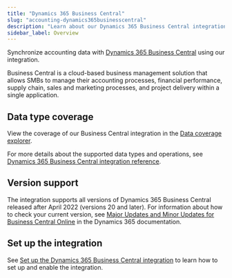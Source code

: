 ```yaml
---
title: "Dynamics 365 Business Central"
slug: "accounting-dynamics365businesscentral"
description: "Learn about our Dynamics 365 Business Central integration."
sidebar_label: Overview
---
```


Synchronize accounting data with <a className="external" href="https://dynamics.microsoft.com/en-us/business-central/overview/" target="_blank">Dynamics 365 Business Central</a> using our integration.

Business Central is a cloud-based business management solution that allows SMBs to manage their accounting processes, financial performance, supply chain, sales and marketing processes, and project delivery within a single application.

## Data type coverage

View the coverage of our Business Central integration in the <a className="external" href="https://knowledge.codat.io/supported-features/accounting?view=tab-by-integration&integrationKey=trji" target="_blank">Data coverage explorer</a>.

For more details about the supported data types and operations, see [Dynamics 365 Business Central integration reference](/integrations/accounting/dynamics365businesscentral/accounting-dynamics-365-business-central-reference).

## Version support

The integration supports all versions of Dynamics 365 Business Central released after April 2022 (versions 20 and later). For information about how to check your current version, see <a className="external" href="https://learn.microsoft.com/en-us/dynamics365/business-central/dev-itpro/administration/update-rollout-timeline" target="_blank">Major Updates and Minor Updates for Business Central Online</a> in the Dynamics 365 documentation.

## Set up the integration

See [Set up the Dynamics 365 Business Central integration](/integrations/accounting/dynamics365businesscentral/accounting-dynamics365businesscentral-setup) to learn how to set up and enable the integration.
